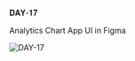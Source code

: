 𝐃𝐀𝐘-𝟏𝟕

Analytics Chart App UI in Figma

![DAY-17](https://user-images.githubusercontent.com/85480387/207292056-7e0ff71b-5125-4fe5-b73d-ea61775410f9.jpg)
